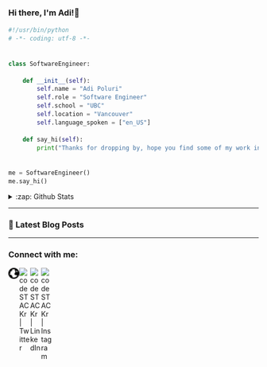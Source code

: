### Hi there, I'm Adi!👋

```python
#!/usr/bin/python
# -*- coding: utf-8 -*-


class SoftwareEngineer:

    def __init__(self):
        self.name = "Adi Poluri"
        self.role = "Software Engineer"
        self.school = "UBC"
        self.location = "Vancouver"
        self.language_spoken = ["en_US"]
        
    def say_hi(self):
        print("Thanks for dropping by, hope you find some of my work interesting!")
        
        
me = SoftwareEngineer()
me.say_hi()
```

<details>
  <summary>:zap: Github Stats</summary>

  [![Anurag's github stats](https://github-readme-stats.vercel.app/api?username=adipoluri&count_private=true)](https://github.com/anuraghazra/github-readme-stats)
 
</details>

  
---

### 📕 Latest Blog Posts

---

### Connect with me:

[<img align="left" alt="codeSTACKr.com" width="22px" src="https://raw.githubusercontent.com/iconic/open-iconic/master/svg/globe.svg" />][website]
[<img align="left" alt="codeSTACKr | Twitter" width="22px" src="https://cdn.jsdelivr.net/npm/simple-icons@v3/icons/twitter.svg" />][twitter]
[<img align="left" alt="codeSTACKr | LinkedIn" width="22px" src="https://cdn.jsdelivr.net/npm/simple-icons@v3/icons/linkedin.svg" />][linkedin]
[<img align="left" alt="codeSTACKr | Instagram" width="22px" src="https://cdn.jsdelivr.net/npm/simple-icons@v3/icons/instagram.svg" />][instagram]

<br/>
<br/>
<br/>

[website]: https://adipoluri.com
[twitter]: https://twitter.com/adipoluri
[instagram]: https://instagram.com/adi.poluri
[linkedin]: https://www.linkedin.com/in/adityapoluri/
